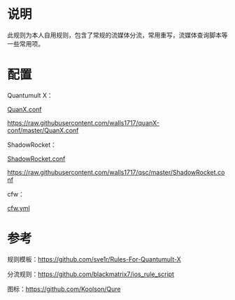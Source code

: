 # 说明
此规则为本人自用规则，包含了常规的流媒体分流，常用重写，流媒体查询脚本等一些常用项。

# 配置

Quantumult X：

[QuanX.conf](https://raw.githubusercontent.com/walls1717/quanX-conf/master/QuanX.conf)

https://raw.githubusercontent.com/walls1717/quanX-conf/master/QuanX.conf

ShadowRocket：

[ShadowRocket.conf](https://raw.githubusercontent.com/walls1717/quanX-conf/master/QuanX.conf)

https://raw.githubusercontent.com/walls1717/qsc/master/ShadowRocket.conf

cfw：

[cfw.yml](./cfw.yml)

# 参考

规则模板：https://github.com/sve1r/Rules-For-Quantumult-X

分流规则：https://github.com/blackmatrix7/ios_rule_script

图标：https://github.com/Koolson/Qure